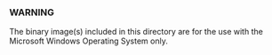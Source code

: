 ### WARNING ###The binary image(s) included in this directory are for the use with the Microsoft WindowsOperating System only.